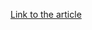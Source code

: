 [Link to the article](https://www.sentinelone.com/blog/ikaruz-red-team-hacktivist-group-leverages-ransomware-for-attention-not-profit/)
